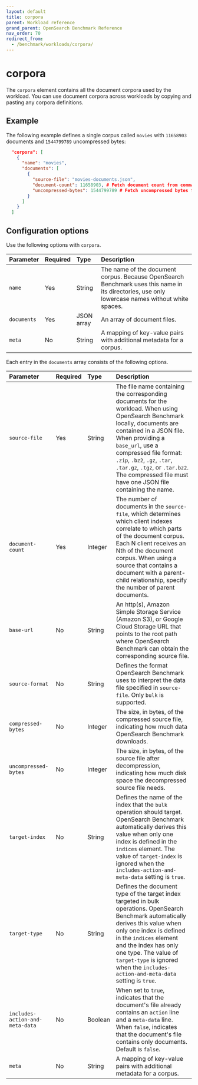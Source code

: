 ```yaml
---
layout: default
title: corpora
parent: Workload reference
grand_parent: OpenSearch Benchmark Reference
nav_order: 70
redirect_from:
  - /benchmark/workloads/corpora/
---
```


<!-- vale off -->
# corpora
<!-- vale on -->

The `corpora` element contains all the document corpora used by the workload. You can use document corpora across workloads by copying and pasting any corpora definitions. 

## Example

The following example defines a single corpus called `movies` with `11658903` documents and `1544799789` uncompressed bytes:

```json
  "corpora": [
    {
      "name": "movies",
      "documents": [
        {
          "source-file": "movies-documents.json",
          "document-count": 11658903, # Fetch document count from command line
          "uncompressed-bytes": 1544799789 # Fetch uncompressed bytes from command line
        }
      ]
    }
  ]
```

## Configuration options

Use the following options with `corpora`.

Parameter | Required | Type | Description
:--- | :--- | :--- | :---
`name` | Yes | String | The name of the document corpus. Because OpenSearch Benchmark uses this name in its directories, use only lowercase names without white spaces. 
`documents` | Yes | JSON array | An array of document files. 
`meta` | No | String | A mapping of key-value pairs with additional metadata for a corpus. 


Each entry in the `documents` array consists of the following options.

Parameter | Required | Type | Description
:--- | :--- | :--- | :---
`source-file` | Yes | String | The file name containing the corresponding documents for the workload. When using OpenSearch Benchmark locally, documents are contained in a JSON file. When providing a `base_url`, use a compressed file format: `.zip`, `.bz2`, `.gz`, `.tar`, `.tar.gz`, `.tgz`, or `.tar.bz2`. The compressed file must have one JSON file containing the name. 
`document-count` | Yes | Integer | The number of documents in the `source-file`, which determines which client indexes correlate to which parts of the document corpus. Each N client receives an Nth of the document corpus. When using a source that contains a document with a parent-child relationship, specify the number of parent documents. 
`base-url` | No | String | An http(s), Amazon Simple Storage Service (Amazon S3), or Google Cloud Storage URL that points to the root path where OpenSearch Benchmark can obtain the corresponding source file. 
`source-format` | No | String | Defines the format OpenSearch Benchmark uses to interpret the data file specified in `source-file`. Only `bulk` is supported. 
`compressed-bytes` | No | Integer | The size, in bytes, of the compressed source file, indicating how much data OpenSearch Benchmark downloads.
`uncompressed-bytes` | No | Integer | The size, in bytes, of the source file after decompression, indicating how much disk space the decompressed source file needs. 
`target-index` | No | String | Defines the name of the index that the `bulk` operation should target. OpenSearch Benchmark automatically derives this value when only one index is defined in the `indices` element. The value of `target-index` is ignored when the `includes-action-and-meta-data` setting is `true`. 
`target-type` | No | String | Defines the document type of the target index targeted in bulk operations. OpenSearch Benchmark automatically derives this value when only one index is defined in the `indices` element and the index has only one type. The value of `target-type` is ignored when the `includes-action-and-meta-data` setting is `true`. 
`includes-action-and-meta-data` | No | Boolean | When set to `true`, indicates that the document's file already contains an `action` line and a `meta-data` line. When `false`, indicates that the document's file contains only documents. Default is `false`. 
`meta` | No | String | A mapping of key-value pairs with additional metadata for a corpus. 

